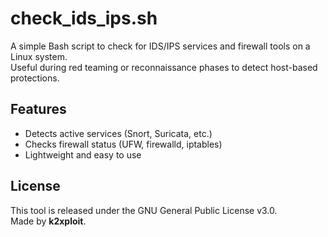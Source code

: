 # check_ids_ips.sh

A simple Bash script to check for IDS/IPS services and firewall tools on a Linux system.  
Useful during red teaming or reconnaissance phases to detect host-based protections.

## Features
- Detects active services (Snort, Suricata, etc.)
- Checks firewall status (UFW, firewalld, iptables)
- Lightweight and easy to use

## License
This tool is released under the GNU General Public License v3.0.  
Made by **k2xploit**.
